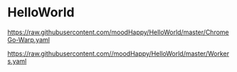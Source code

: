 # HelloWorld
https://raw.githubusercontent.com/moodHappy/HelloWorld/master/ChromeGo-Warp.yaml

https://raw.githubusercontent.com//moodHappy/HelloWorld/master/Workers.yaml